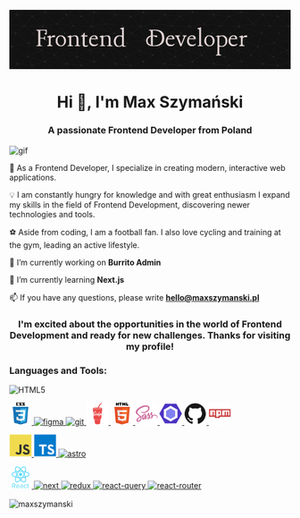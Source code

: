 ![Header](./new.png)
<h1 align="center">Hi 👋, I'm Max Szymański</h1>
<h3 align="center">A passionate Frontend Developer from Poland</h3>

<img align="center" alt="gif" width="70%" height="300" src="https://miro.medium.com/v2/resize:fit:720/format:webp/0*7Q3yvSIv_t0ioJ-Z.gif" />



🚀 As a Frontend Developer, I specialize in creating modern, interactive web applications. 
  
💡 I am constantly hungry for knowledge and with great enthusiasm I expand my skills in the field of Frontend Development, discovering newer technologies and tools.
  
⚽ Aside from coding, I am a football fan. I also love cycling and training at the gym, leading an active lifestyle.
  
🔭 I’m currently working on **Burrito Admin**
  
🌱 I’m currently learning **Next.js**
  
📫 If you have any questions, please write **hello@maxszymanski.pl**
  


<h3 align="center"> I'm excited about the opportunities in the world of Frontend Development and ready for new challenges. Thanks for visiting my profile!</h3>
 





<h3 align="left">Languages and Tools:</h3>

![HTML5](https://img.shields.io/badge/html5-%23E34F26.svg?style=for-the-badge&logo=html5&logoColor=white)

<p align="left"> <a href="https://www.w3schools.com/css/" target="_blank" rel="noreferrer"> <img src="https://raw.githubusercontent.com/devicons/devicon/master/icons/css3/css3-original-wordmark.svg" alt="css3" width="40" height="40"/> </a> 
<a href="https://www.figma.com/" target="_blank" rel="noreferrer"> <img src="https://www.vectorlogo.zone/logos/figma/figma-icon.svg" alt="figma" width="40" height="40"/> </a> <a href="https://git-scm.com/" target="_blank" rel="noreferrer"> <img src="https://www.vectorlogo.zone/logos/git-scm/git-scm-icon.svg" alt="git" width="40" height="40"/> </a> <a href="https://gulpjs.com" target="_blank" rel="noreferrer"> <img src="https://raw.githubusercontent.com/devicons/devicon/master/icons/gulp/gulp-plain.svg" alt="gulp" width="40" height="40"/> </a> <a href="https://www.w3.org/html/" target="_blank" rel="noreferrer"> <img src="https://raw.githubusercontent.com/devicons/devicon/master/icons/html5/html5-original-wordmark.svg" alt="html5" width="40" height="40"/> </a>  </a> <a href="https://sass-lang.com" target="_blank" rel="noreferrer"> <img src="https://raw.githubusercontent.com/devicons/devicon/master/icons/sass/sass-original.svg" alt="sass" width="40" height="40"/> </a>  <a href="https://eslint.org/" target="_blank" rel="noreferrer"> <img src="https://raw.githubusercontent.com/devicons/devicon/55609aa5bd817ff167afce0d965585c92040787a/icons/eslint/eslint-original.svg" alt="eslint" width="40" height="40"/> </a> <a href="https://github.com" target="_blank" rel="noreferrer"> <img src="https://raw.githubusercontent.com/devicons/devicon/55609aa5bd817ff167afce0d965585c92040787a/icons/github/github-original.svg" alt="github" width="40" height="40"/> </a> <a href="https://npmjs.com" target="_blank" rel="noreferrer"> <img src="https://github.com/devicons/devicon/blob/master/icons/npm/npm-original-wordmark.svg" alt="npm" width="40" height="40"/> </a>   </p>
<p align="left"> <a href="https://developer.mozilla.org/en-US/docs/Web/JavaScript" target="_blank" rel="noreferrer"> <img src="https://raw.githubusercontent.com/devicons/devicon/master/icons/javascript/javascript-original.svg" alt="javascript" width="40" height="40"/> </a> <a href="https://www.typescriptlang.org/" target="_blank" rel="noreferrer"> <img src="https://raw.githubusercontent.com/devicons/devicon/master/icons/typescript/typescript-original.svg" alt="typescript" width="40" height="40"/> </a>  <a href="https://astro.build/" target="_blank" rel="noreferrer"> <img src="https://img.shields.io/badge/astro-%232C2052.svg?style=for-the-badge&logo=astro&logoColor=white" alt="astro" width="100" height="40"/> </a> <p/>

<p align="left"><a href="https://reactjs.org/" target="_blank" rel="noreferrer"> <img src="https://raw.githubusercontent.com/devicons/devicon/master/icons/react/react-original-wordmark.svg" alt="react" width="40" height="40"/> <a href="https://nextjs.org/" target="_blank" rel="noreferrer"> <img src="https://img.shields.io/badge/Next-black?style=for-the-badge&logo=next.js&logoColor=white" alt="next" width="80" height="40"/> </a> <a href="https://redux-toolkit.js.org/" target="_blank" rel="noreferrer"> <img src="https://img.shields.io/badge/redux-%23593d88.svg?style=for-the-badge&logo=redux&logoColor=white" alt="redux" width="80" height="40"/> </a> <a href="https://tanstack.com/query/latest" target="_blank" rel="noreferrer"> <img src="https://img.shields.io/badge/-React%20Query-FF4154?style=for-the-badge&logo=react%20query&logoColor=white" alt="react-query" width="100" height="40"/> </a> <a href="https://reactrouter.com/en/main" target="_blank" rel="noreferrer"> <img src="https://img.shields.io/badge/React_Router-CA4245?style=for-the-badge&logo=react-router&logoColor=white" alt="react-router" width="100" height="40"/> </a></p>



<p><img align="center" src="https://github-readme-streak-stats.herokuapp.com/?user=maxszymanski&" alt="maxszymanski" /></p>

